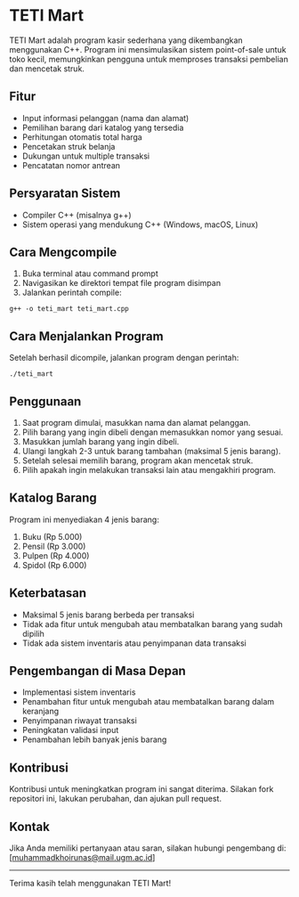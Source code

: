 # TETI Mart

TETI Mart adalah program kasir sederhana yang dikembangkan menggunakan C++. Program ini mensimulasikan sistem point-of-sale untuk toko kecil, memungkinkan pengguna untuk memproses transaksi pembelian dan mencetak struk.

## Fitur

- Input informasi pelanggan (nama dan alamat)
- Pemilihan barang dari katalog yang tersedia
- Perhitungan otomatis total harga
- Pencetakan struk belanja
- Dukungan untuk multiple transaksi
- Pencatatan nomor antrean

## Persyaratan Sistem

- Compiler C++ (misalnya g++)
- Sistem operasi yang mendukung C++ (Windows, macOS, Linux)

## Cara Mengcompile

1. Buka terminal atau command prompt
2. Navigasikan ke direktori tempat file program disimpan
3. Jalankan perintah compile:

```
g++ -o teti_mart teti_mart.cpp
```

## Cara Menjalankan Program

Setelah berhasil dicompile, jalankan program dengan perintah:

```
./teti_mart
```

## Penggunaan

1. Saat program dimulai, masukkan nama dan alamat pelanggan.
2. Pilih barang yang ingin dibeli dengan memasukkan nomor yang sesuai.
3. Masukkan jumlah barang yang ingin dibeli.
4. Ulangi langkah 2-3 untuk barang tambahan (maksimal 5 jenis barang).
5. Setelah selesai memilih barang, program akan mencetak struk.
6. Pilih apakah ingin melakukan transaksi lain atau mengakhiri program.

## Katalog Barang

Program ini menyediakan 4 jenis barang:
1. Buku (Rp 5.000)
2. Pensil (Rp 3.000)
3. Pulpen (Rp 4.000)
4. Spidol (Rp 6.000)

## Keterbatasan

- Maksimal 5 jenis barang berbeda per transaksi
- Tidak ada fitur untuk mengubah atau membatalkan barang yang sudah dipilih
- Tidak ada sistem inventaris atau penyimpanan data transaksi

## Pengembangan di Masa Depan

- Implementasi sistem inventaris
- Penambahan fitur untuk mengubah atau membatalkan barang dalam keranjang
- Penyimpanan riwayat transaksi
- Peningkatan validasi input
- Penambahan lebih banyak jenis barang

## Kontribusi

Kontribusi untuk meningkatkan program ini sangat diterima. Silakan fork repositori ini, lakukan perubahan, dan ajukan pull request.


## Kontak

Jika Anda memiliki pertanyaan atau saran, silakan hubungi pengembang di: [muhammadkhoirunas@mail.ugm.ac.id]

---

Terima kasih telah menggunakan TETI Mart!
